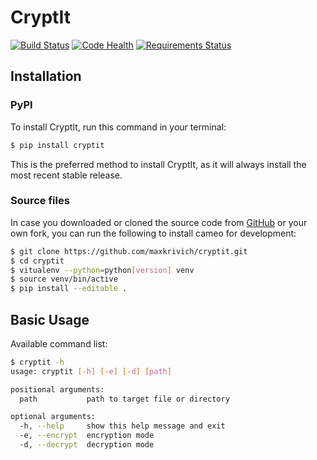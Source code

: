 # CryptIt
[![Build Status](https://travis-ci.org/maxkrivich/cryptit.svg?branch=master)](https://travis-ci.org/maxkrivich/cryptit)
[![Code Health](https://landscape.io/github/maxkrivich/cryptit/master/landscape.svg?style=flat)](https://landscape.io/github/maxkrivich/cryptit/master)
[![Requirements Status](https://requires.io/github/maxkrivich/cryptit/requirements.svg?branch=master)](https://requires.io/github/maxkrivich/cryptit/requirements/?branch=master)

## Installation

### PyPI
To install CryptIt, run this command in your terminal:
```sh
$ pip install cryptit
```
This is the preferred method to install CryptIt, as it will always install the most recent stable release.

### Source files
In case you downloaded or cloned the source code from [GitHub](https://github.com/maxkrivich/cryptit) or your own fork, you can run the following to install cameo for development:

```sh
$ git clone https://github.com/maxkrivich/cryptit.git
$ cd cryptit
$ vitualenv --python=python[version] venv
$ source venv/bin/active
$ pip install --editable .
```

## Basic Usage
Available command list:
```sh
$ cryptit -h
usage: cryptit [-h] [-e] [-d] [path]

positional arguments:
  path           path to target file or directory

optional arguments:
  -h, --help     show this help message and exit
  -e, --encrypt  encryption mode
  -d, --decrypt  decryption mode
```